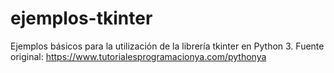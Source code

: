 # ejemplos-tkinter
Ejemplos básicos para la utilización de la librería tkinter en Python 3.
Fuente original: https://www.tutorialesprogramacionya.com/pythonya
